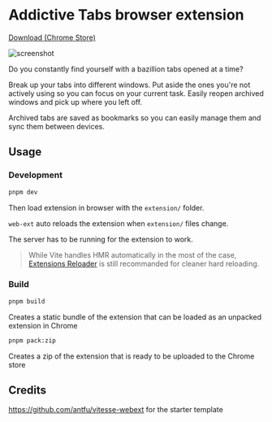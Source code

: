 # Addictive Tabs browser extension

[Download (Chrome Store)](https://chrome.google.com/webstore/detail/addictive-tabs/cikplcdpjhhbhbkliobodliiknpdhaja)

![screenshot](https://lh3.googleusercontent.com/lfTVjpOx3gOr29w7PJapTr4a65URgmncZ-tQjurcVlxfJmsydWN1C1juIC1pt2MKzmIDa6bZtcp8z2izOJYUvLqQMQ=w640-h400-e365-rj-sc0x00ffffff)

Do you constantly find yourself with a bazillion tabs opened at a time?

Break up your tabs into different windows. Put aside the ones you're not actively using so you can focus on your current task. Easily reopen archived windows and pick up where you left off.

Archived tabs are saved as bookmarks so you can easily manage them and sync them between devices.

## Usage

### Development

```bash
pnpm dev
```

Then load extension in browser with the `extension/` folder.


`web-ext` auto reloads the extension when `extension/` files change.

The server has to be running for the extension to work.

> While Vite handles HMR automatically in the most of the case, [Extensions Reloader](https://chrome.google.com/webstore/detail/fimgfedafeadlieiabdeeaodndnlbhid) is still recommanded for cleaner hard reloading.

### Build

```bash
pnpm build
```

Creates a static bundle of the extension that can be loaded as an unpacked extension in Chrome

```bash
pnpm pack:zip
```

Creates a zip of the extension that is ready to be uploaded to the Chrome store


## Credits

https://github.com/antfu/vitesse-webext for the starter template

